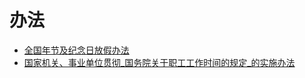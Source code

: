 # 办法

* [全国年节及纪念日放假办法](全国年节及纪念日放假办法.md)
* [国家机关、事业单位贯彻_国务院关于职工工作时间的规定_的实施办法](国家机关、事业单位贯彻_国务院关于职工工作时间的规定_的实施办法.md)